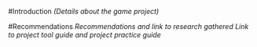 #Introduction
*(Details about the game project)*

#Recommendations
*Recommendations and link to research gathered*
*Link to project tool guide and project practice guide*
